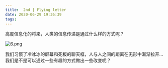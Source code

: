 ```yaml
---
title:  2nd | Flying letter
date: 2020-06-29 19:36:39
tags:
---
```


高度信息化的将来，人类的信息传递是通过什么样的方式呢？

![6.png](https://i.loli.net/2020/06/29/l5iuCZoThpqHOEV.png)

我们习惯了冷冰冰的屏幕和死板的聊天框，人与人之间的距离在无形中渐渐拉开...
我们是不是可以通过一些有趣的方式做出一些改变呢？